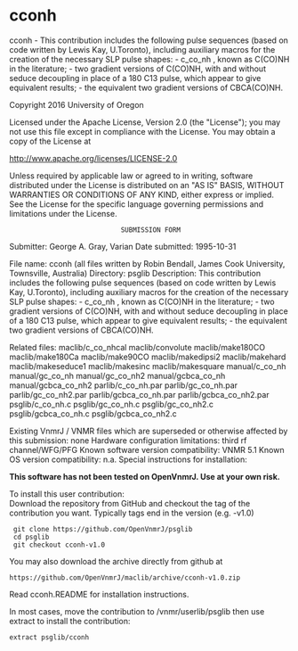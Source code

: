 # cconh
 cconh - This contribution includes the following pulse sequences (based on
 code written by Lewis Kay, U.Toronto), including auxiliary macros for
 the creation of the necessary SLP pulse shapes: - c_co_nh , known as
 C(CO)NH in the literature; - two gradient versions of C(CO)NH, with
 and without seduce decoupling in place of a 180 C13 pulse, which
 appear to give equivalent results; - the equivalent two gradient
 versions of CBCA(CO)NH.

 Copyright 2016 University of Oregon

 Licensed under the Apache License, Version 2.0 (the "License");
 you may not use this file except in compliance with the License.
 You may obtain a copy of the License at

   http://www.apache.org/licenses/LICENSE-2.0

 Unless required by applicable law or agreed to in writing, software
 distributed under the License is distributed on an "AS IS" BASIS,
 WITHOUT WARRANTIES OR CONDITIONS OF ANY KIND, either express or implied.
 See the License for the specific language governing permissions and
 limitations under the License.

                                SUBMISSION FORM

Submitter:      George A. Gray, Varian
Date submitted: 1995-10-31

File name:      cconh   (all files written by Robin Bendall, James Cook
                        University, Townsville, Australia)
Directory:      psglib
Description:    This contribution includes the following pulse sequences
                (based on code written by Lewis Kay, U.Toronto), including
                auxiliary macros for the creation of the necessary SLP pulse
                shapes:
                 - c_co_nh , known as C(CO)NH in the literature;
                 - two gradient versions of C(CO)NH, with and without seduce
                   decoupling in place of a 180 C13 pulse, which appear to
                   give equivalent results;
                 - the equivalent two gradient versions of CBCA(CO)NH.

Related files:  maclib/c_co_nhcal   maclib/convolute     maclib/make180CO
                maclib/make180Ca    maclib/make90CO      maclib/makedipsi2
                maclib/makehard     maclib/makeseduce1   maclib/makesinc
                maclib/makesquare
                manual/c_co_nh      manual/gc_co_nh      manual/gc_co_nh2
                manual/gcbca_co_nh  manual/gcbca_co_nh2
                parlib/c_co_nh.par  parlib/gc_co_nh.par  parlib/gc_co_nh2.par
                parlib/gcbca_co_nh.par        parlib/gcbca_co_nh2.par
                psglib/c_co_nh.c    psglib/gc_co_nh.c    psglib/gc_co_nh2.c
                psglib/gcbca_co_nh.c          psglib/gcbca_co_nh2.c


Existing VnmrJ / VNMR files which are superseded or
otherwise affected by this submission:  none
Hardware configuration limitations:     third rf channel/WFG/PFG
Known software version compatibility:   VNMR 5.1
Known OS version compatibility:         n.a.
Special instructions for installation:

**This software has not been tested on OpenVnmrJ. Use at your own risk.**

To install this user contribution:  
Download the repository from GitHub and checkout the tag of the contribution you want.
Typically tags end in the version (e.g. -v1.0)

     git clone https://github.com/OpenVnmrJ/psglib  
     cd psglib  
     git checkout cconh-v1.0


You may also download the archive directly from github at

    https://github.com/OpenVnmrJ/maclib/archive/cconh-v1.0.zip

Read cconh.README for installation instructions.

In most cases, move the contribution to /vnmr/userlib/psglib 
then use extract to install the contribution:  

    extract psglib/cconh